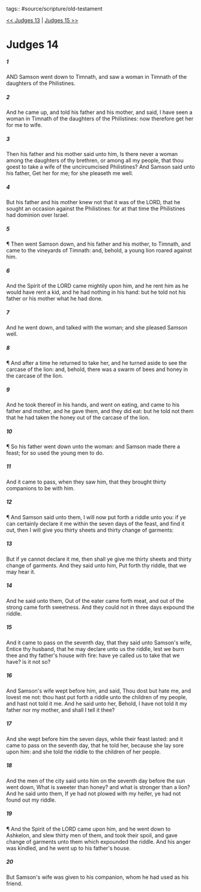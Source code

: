 tags:: #source/scripture/old-testament

[<< Judges 13](/Old_Testament/07_Judges/Judges_13.md) | [Judges 15 >>](/Old_Testament/07_Judges/Judges_15.md)

# Judges 14

##### 1

AND Samson went down to Timnath, and saw a woman in Timnath of the daughters of the Philistines.

##### 2

And he came up, and told his father and his mother, and said, I have seen a woman in Timnath of the daughters of the Philistines: now therefore get her for me to wife.

##### 3

Then his father and his mother said unto him, Is there never a woman among the daughters of thy brethren, or among all my people, that thou goest to take a wife of the uncircumcised Philistines? And Samson said unto his father, Get her for me; for she pleaseth me well.

##### 4

But his father and his mother knew not that it was of the LORD, that he sought an occasion against the Philistines: for at that time the Philistines had dominion over Israel.

##### 5

¶ Then went Samson down, and his father and his mother, to Timnath, and came to the vineyards of Timnath: and, behold, a young lion roared against him.

##### 6

And the Spirit of the LORD came mightily upon him, and he rent him as he would have rent a kid, and he had nothing in his hand: but he told not his father or his mother what he had done.

##### 7

And he went down, and talked with the woman; and she pleased Samson well.

##### 8

¶ And after a time he returned to take her, and he turned aside to see the carcase of the lion: and, behold, there was a swarm of bees and honey in the carcase of the lion.

##### 9

And he took thereof in his hands, and went on eating, and came to his father and mother, and he gave them, and they did eat: but he told not them that he had taken the honey out of the carcase of the lion.

##### 10

¶ So his father went down unto the woman: and Samson made there a feast; for so used the young men to do.

##### 11

And it came to pass, when they saw him, that they brought thirty companions to be with him.

##### 12

¶ And Samson said unto them, I will now put forth a riddle unto you: if ye can certainly declare it me within the seven days of the feast, and find it out, then I will give you thirty sheets and thirty change of garments:

##### 13

But if ye cannot declare it me, then shall ye give me thirty sheets and thirty change of garments. And they said unto him, Put forth thy riddle, that we may hear it.

##### 14

And he said unto them, Out of the eater came forth meat, and out of the strong came forth sweetness. And they could not in three days expound the riddle.

##### 15

And it came to pass on the seventh day, that they said unto Samson's wife, Entice thy husband, that he may declare unto us the riddle, lest we burn thee and thy father's house with fire: have ye called us to take that we have? is it not so?

##### 16

And Samson's wife wept before him, and said, Thou dost but hate me, and lovest me not: thou hast put forth a riddle unto the children of my people, and hast not told it me. And he said unto her, Behold, I have not told it my father nor my mother, and shall I tell it thee?

##### 17

And she wept before him the seven days, while their feast lasted: and it came to pass on the seventh day, that he told her, because she lay sore upon him: and she told the riddle to the children of her people.

##### 18

And the men of the city said unto him on the seventh day before the sun went down, What is sweeter than honey? and what is stronger than a lion? And he said unto them, If ye had not plowed with my heifer, ye had not found out my riddle.

##### 19

¶ And the Spirit of the LORD came upon him, and he went down to Ashkelon, and slew thirty men of them, and took their spoil, and gave change of garments unto them which expounded the riddle. And his anger was kindled, and he went up to his father's house.

##### 20

But Samson's wife was given to his companion, whom he had used as his friend.
